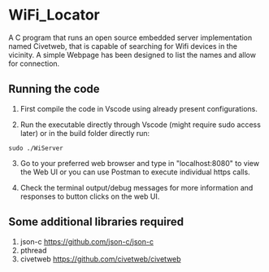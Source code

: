 # WiFi_Locator
A C program that runs an open source embedded server implementation named Civetweb, that is capable of searching for Wifi devices in the vicinity. A simple Webpage has been designed to list the names and allow for connection.




## Running the code
1. First compile the code in Vscode using already present configurations.


2. Run the executable directly through Vscode (might require sudo access later) or in the build folder directly run:

`sudo ./WiServer`


3. Go to your preferred web browser and type in "localhost:8080" to view the Web UI or you can use Postman to execute individual https calls.

4. Check the terminal output/debug messages for more information and responses to button clicks on the web UI.


## Some additional libraries required
1. json-c <https://github.com/json-c/json-c>
2. pthread
3. civetweb <https://github.com/civetweb/civetweb>